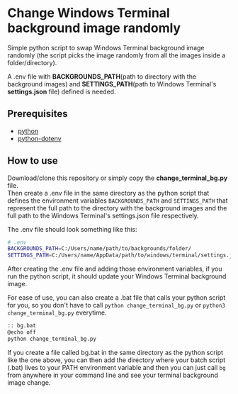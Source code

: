 # Change Windows Terminal background image randomly 

Simple python script to swap Windows Terminal background image randomly (the script picks the image randomly from all the images inside a folder/directory).  

A .env file with **BACKGROUNDS_PATH**(path to directory with the background images) and **SETTINGS_PATH**(path to Windows Terminal's **settings.json** file) defined is needed.  

## Prerequisites  

- [python](https://www.python.org)
- [python-dotenv](https://pypi.org/project/python-dotenv/)

## How to use  

Download/clone this repository or simply copy the **change_terminal_bg.py** file.  
Then create a .env file in the same directory as the python script that defines the environment variables `BACKGROUNDS_PATH` and `SETTINGS_PATH` that represent the full path to the directory with the background images and the full path to the Windows Terminal's settings.json file respectively.

The .env file should look something like this:  
```bash
# .env
BACKGROUNDS_PATH=C:/Users/name/path/to/backgrounds/folder/
SETTINGS_PATH=C:/Users/name/AppData/path/to/windows/terminal/settings.json
```

After creating the .env file and adding those environment variables, if you run the python script, it should update your Windows Terminal background image.

For ease of use, you can also create a .bat file that calls your python script for you, so you don't have to call `python change_terminal_bg.py` or `python3 change_terminal_bg.py` everytime.  
```bash
:: bg.bat
@echo off
python change_terminal_bg.py
```

If you create a file called bg.bat in the same directory as the python script like the one above, you can then add the directory where your batch script (.bat) lives to your PATH environment variable and then you can just call `bg` from anywhere in your command line and see your terminal background image change.  
